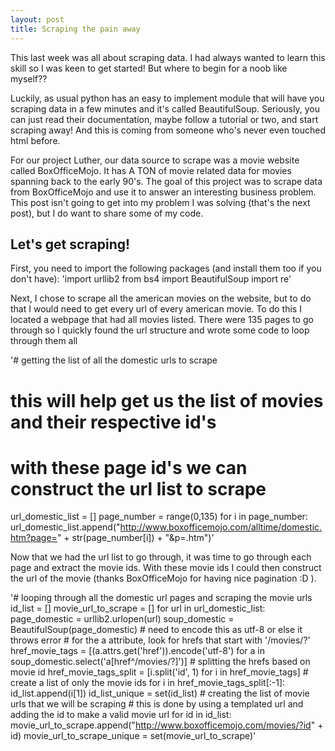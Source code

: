 ```yaml
---
layout: post
title: Scraping the pain away
---
```


This last week was all about scraping data.  I had always wanted to learn this skill
so I was keen to get started!  But where to begin for a noob like myself??

Luckily, as usual python has an easy to implement module that will have you scraping
data in a few minutes and it's called BeautifulSoup.  Seriously, you can just read
their documentation, maybe follow a tutorial or two, and start scraping away!  And this
is coming from someone who's never even touched html before.

For our project Luther, our data source to scrape was a movie website called
BoxOfficeMojo.  It has A TON of movie related data for movies spanning back to the early
90's.  The goal of this project was to scrape data from BoxOfficeMojo and use it
to answer an interesting business problem.  This post isn't going to get into my problem 
I was solving (that's the next post), but I do want to share some of my code.

## Let's get scraping!

First, you need to import the following packages (and install them too if you don't have):
'import urllib2
from bs4 import BeautifulSoup
import re'

Next, I chose to scrape all the american movies on the website, but to do that
I would need to get every url of every american movie.  To do this I located
a webpage that had all movies listed.  There were 135 pages to go through so I quickly
found the url structure and wrote some code to loop through them all

'# getting the list of all the domestic urls to scrape
# this will help get us the list of movies and their respective id's
# with these page id's we can construct the url list to scrape
url_domestic_list = []
page_number = range(0,135)
for i in page_number:
    url_domestic_list.append("http://www.boxofficemojo.com/alltime/domestic.htm?page=" + str(page_number[i]) + "&p=.htm")'
    
Now that we had the url list to go through, it was time to go through each page and extract
the movie ids.  With these movie ids I could then construct the url of the movie (thanks
BoxOfficeMojo for having nice pagination :D ).

'# looping through all the domestic url pages and scraping the movie urls
id_list = []
movie_url_to_scrape = []
for url in url_domestic_list:
    page_domestic = urllib2.urlopen(url)
    soup_domestic = BeautifulSoup(page_domestic)
    # need to encode this as utf-8 or else it throws error
    # for the a attribute, look for hrefs that start with '/movies/?'
    href_movie_tags = [(a.attrs.get('href')).encode('utf-8') for a in soup_domestic.select('a[href^/movies/?]')]
    # splitting the hrefs based on movie id
    href_movie_tags_split = [i.split('id', 1) for i in href_movie_tags]
    # create a list of only the movie ids
    for i in href_movie_tags_split[:-1]:
        id_list.append(i[1])
    id_list_unique = set(id_list)
	# creating the list of movie urls that we will be scraping
	# this is done by using a templated url and adding the id to make a valid movie url
    for id in id_list:
        movie_url_to_scrape.append("http://www.boxofficemojo.com/movies/?id" + id)
    movie_url_to_scrape_unique = set(movie_url_to_scrape)'

